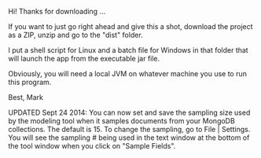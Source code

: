 Hi! Thanks for downloading ...

If you want to just go right ahead and give this a shot, download the project as a ZIP, unzip and go to the "dist" folder.

I put a shell script for Linux and a batch file for Windows in that folder that will launch the app from the executable jar file.

Obviously, you will need a local JVM on whatever machine you use to run this program.

Best, Mark

UPDATED Sept 24 2014: You can now set and save the sampling size used by the modeling tool when it samples documents from your MongoDB collections. The default is 15. To change the sampling, go to File | Settings. You will see the sampling # being used in the text window at the bottom of the tool window when you click on "Sample Fields".
